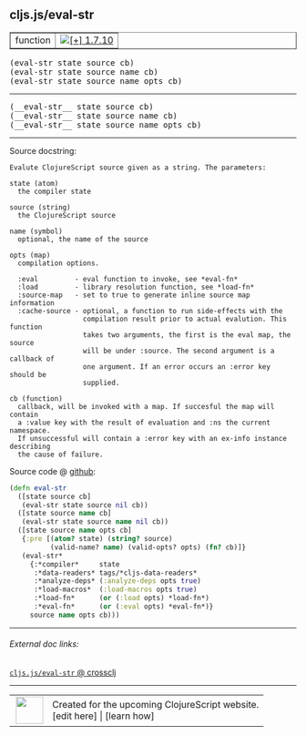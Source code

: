 ## cljs.js/eval-str



 <table border="1">
<tr>
<td>function</td>
<td><a href="https://github.com/cljsinfo/cljs-api-docs/tree/1.7.10"><img valign="middle" alt="[+] 1.7.10" title="Added in 1.7.10" src="https://img.shields.io/badge/+-1.7.10-lightgrey.svg"></a> </td>
</tr>
</table>

<samp>(eval-str state source cb)</samp><br>
<samp>(eval-str state source name cb)</samp><br>
<samp>(eval-str state source name opts cb)</samp><br>

---

 <samp>
(__eval-str__ state source cb)<br>
</samp>
 <samp>
(__eval-str__ state source name cb)<br>
</samp>
 <samp>
(__eval-str__ state source name opts cb)<br>
</samp>

---





Source docstring:

```
Evalute ClojureScript source given as a string. The parameters:

state (atom)
  the compiler state

source (string)
  the ClojureScript source

name (symbol)
  optional, the name of the source

opts (map)
  compilation options.

  :eval         - eval function to invoke, see *eval-fn*
  :load         - library resolution function, see *load-fn*
  :source-map   - set to true to generate inline source map information
  :cache-source - optional, a function to run side-effects with the
                  compilation result prior to actual evalution. This function
                  takes two arguments, the first is the eval map, the source
                  will be under :source. The second argument is a callback of
                  one argument. If an error occurs an :error key should be
                  supplied.

cb (function)
  callback, will be invoked with a map. If succesful the map will contain
  a :value key with the result of evaluation and :ns the current namespace.
  If unsuccessful will contain a :error key with an ex-info instance describing
  the cause of failure.
```


Source code @ [github]():

```clj
(defn eval-str
  ([state source cb]
   (eval-str state source nil cb))
  ([state source name cb]
   (eval-str state source name nil cb))
  ([state source name opts cb]
   {:pre [(atom? state) (string? source)
          (valid-name? name) (valid-opts? opts) (fn? cb)]}
   (eval-str*
     {:*compiler*     state
      :*data-readers* tags/*cljs-data-readers*
      :*analyze-deps* (:analyze-deps opts true)
      :*load-macros*  (:load-macros opts true)
      :*load-fn*      (or (:load opts) *load-fn*)
      :*eval-fn*      (or (:eval opts) *eval-fn*)}
     source name opts cb)))
```

<!--
Repo - tag - source tree - lines:

 <pre>

</pre>

-->

---



###### External doc links:

[`cljs.js/eval-str` @ crossclj](http://crossclj.info/fun/cljs.js.cljs/eval-str.html)<br>

---

 <table>
<tr><td>
<img valign="middle" align="right" width="48px" src="http://i.imgur.com/Hi20huC.png">
</td><td>
Created for the upcoming ClojureScript website.<br>
[edit here] | [learn how]
</td></tr></table>

[edit here]:https://github.com/cljsinfo/cljs-api-docs/blob/master/cljsdoc/cljs.js/eval-str.cljsdoc
[learn how]:https://github.com/cljsinfo/cljs-api-docs/wiki/cljsdoc-files

<!--

This information was too distracting to show to readers, but I'll leave it
commented here since it is helpful to:

- pretty-print the data used to generate this document
- and show how to retrieve that data



The API data for this symbol:

```clj
{:ns "cljs.js",
 :name "eval-str",
 :signature ["[state source cb]"
             "[state source name cb]"
             "[state source name opts cb]"],
 :name-encode "eval-str",
 :history [["+" "1.7.10"]],
 :type "function",
 :full-name-encode "cljs.js/eval-str",
 :source {:code "(defn eval-str\n  ([state source cb]\n   (eval-str state source nil cb))\n  ([state source name cb]\n   (eval-str state source name nil cb))\n  ([state source name opts cb]\n   {:pre [(atom? state) (string? source)\n          (valid-name? name) (valid-opts? opts) (fn? cb)]}\n   (eval-str*\n     {:*compiler*     state\n      :*data-readers* tags/*cljs-data-readers*\n      :*analyze-deps* (:analyze-deps opts true)\n      :*load-macros*  (:load-macros opts true)\n      :*load-fn*      (or (:load opts) *load-fn*)\n      :*eval-fn*      (or (:eval opts) *eval-fn*)}\n     source name opts cb)))",
          :title "Source code",
          :repo "clojurescript",
          :tag "r1.9.14",
          :filename "src/main/cljs/cljs/js.cljs",
          :lines [784 828],
          :url "https://github.com/clojure/clojurescript/blob/r1.9.14/src/main/cljs/cljs/js.cljs#L784-L828"},
 :usage ["(eval-str state source cb)"
         "(eval-str state source name cb)"
         "(eval-str state source name opts cb)"],
 :full-name "cljs.js/eval-str",
 :docstring "Evalute ClojureScript source given as a string. The parameters:\n\nstate (atom)\n  the compiler state\n\nsource (string)\n  the ClojureScript source\n\nname (symbol)\n  optional, the name of the source\n\nopts (map)\n  compilation options.\n\n  :eval         - eval function to invoke, see *eval-fn*\n  :load         - library resolution function, see *load-fn*\n  :source-map   - set to true to generate inline source map information\n  :cache-source - optional, a function to run side-effects with the\n                  compilation result prior to actual evalution. This function\n                  takes two arguments, the first is the eval map, the source\n                  will be under :source. The second argument is a callback of\n                  one argument. If an error occurs an :error key should be\n                  supplied.\n\ncb (function)\n  callback, will be invoked with a map. If succesful the map will contain\n  a :value key with the result of evaluation and :ns the current namespace.\n  If unsuccessful will contain a :error key with an ex-info instance describing\n  the cause of failure.",
 :cljsdoc-url "https://github.com/cljsinfo/cljs-api-docs/blob/master/cljsdoc/cljs.js/eval-str.cljsdoc"}

```

Retrieve the API data for this symbol:

```clj
;; from Clojure REPL
(require '[clojure.edn :as edn])
(-> (slurp "https://raw.githubusercontent.com/cljsinfo/cljs-api-docs/catalog/cljs-api.edn")
    (edn/read-string)
    (get-in [:symbols "cljs.js/eval-str"]))
```

-->
